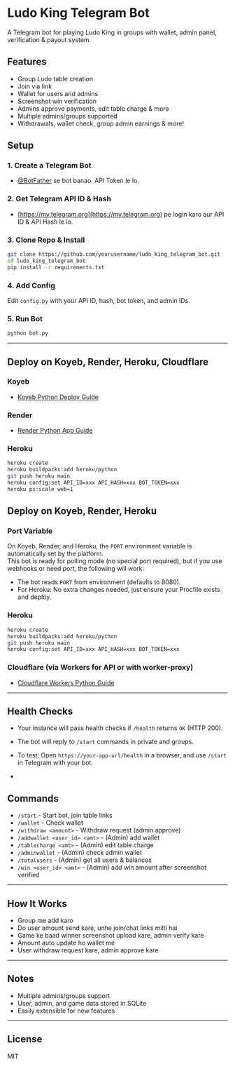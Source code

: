# Ludo King Telegram Bot

A Telegram bot for playing Ludo King in groups with wallet, admin panel, verification & payout system.

## Features

- Group Ludo table creation
- Join via link
- Wallet for users and admins
- Screenshot win verification
- Admins approve payments, edit table charge & more
- Multiple admins/groups supported
- Withdrawals, wallet check, group admin earnings & more!

## Setup

### 1. Create a Telegram Bot

- [@BotFather](https://t.me/BotFather) se bot banao. API Token le lo.

### 2. Get Telegram API ID & Hash

- [https://my.telegram.org](https://my.telegram.org) pe login karo aur API ID & API Hash le lo.

### 3. Clone Repo & Install

```bash
git clone https://github.com/yourusername/ludo_king_telegram_bot.git
cd ludo_king_telegram_bot
pip install -r requirements.txt
```

### 4. Add Config

Edit `config.py` with your API ID, hash, bot token, and admin IDs.

### 5. Run Bot

```bash
python bot.py
```

---

## Deploy on Koyeb, Render, Heroku, Cloudflare

### Koyeb

- [Koyeb Python Deploy Guide](https://koyeb.com/docs/platform/deploy-applications/python)

### Render

- [Render Python App Guide](https://render.com/docs/deploy-python)

### Heroku

```bash
heroku create
heroku buildpacks:add heroku/python
git push heroku main
heroku config:set API_ID=xxx API_HASH=xxx BOT_TOKEN=xxx
heroku ps:scale web=1
```

## Deploy on Koyeb, Render, Heroku

### Port Variable

On Koyeb, Render, and Heroku, the `PORT` environment variable is automatically set by the platform.  
This bot is ready for polling mode (no special port required), but if you use webhooks or need port, the following will work:

- The bot reads `PORT` from environment (defaults to 8080).
- For Heroku: No extra changes needed, just ensure your Procfile exists and deploy.

### Heroku

```bash
heroku create
heroku buildpacks:add heroku/python
git push heroku main
heroku config:set API_ID=xxx API_HASH=xxx BOT_TOKEN=xxx
```

### Cloudflare (via Workers for API or with worker-proxy)

- [Cloudflare Workers Python Guide](https://developers.cloudflare.com/workers/)

---


## Health Checks

- Your instance will pass health checks if `/health` returns `OK` (HTTP 200).
- The bot will reply to `/start` commands in private and groups.
- To test: Open `https://your-app-url/health` in a browser, and use `/start` in Telegram with your bot.

- 

## Commands

- `/start` - Start bot, join table links
- `/wallet` - Check wallet
- `/withdraw <amount>` - Withdraw request (admin approve)
- `/addwallet <user_id> <amt>` - (Admin) add wallet
- `/tablecharge <amt>` - (Admin) edit table charge
- `/adminwallet` - (Admin) check admin wallet
- `/totalusers` - (Admin) get all users & balances
- `/win <user_id> <amt>` - (Admin) add win amount after screenshot verified

---

## How It Works

- Group me add karo
- Do user amount send kare, unhe join/chat links milti hai
- Game ke baad winner screenshot upload kare, admin verify kare
- Amount auto update ho wallet me
- User withdraw request kare, admin approve kare

---

## Notes

- Multiple admins/groups support
- User, admin, and game data stored in SQLite
- Easily extensible for new features

---

## License


MIT


